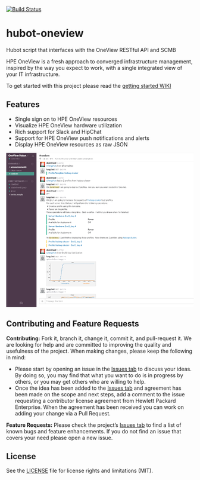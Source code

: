 [![Build Status](https://travis-ci.org/HewlettPackard/hpe-oneview-hubot.svg?branch=master)](https://travis-ci.org/HewlettPackard/hpe-oneview-hubot)

# hubot-oneview

Hubot script that interfaces with the OneView RESTful API and SCMB

HPE OneView is a fresh approach to converged infrastructure management, inspired by
the way you expect to work, with a single integrated view of your IT infrastructure.

To get started with this project please read the [getting started WIKI](https://github.com/HewlettPackard/hpe-oneview-hubot/wiki/Getting-Started)

## Features

* Single sign on to HPE OneView resources
* Visualize HPE OneView hardware utilization
* Rich support for Slack and HipChat
* Support for HPE OneView push notifications and alerts
* Display HPE OneView resources as raw JSON

![Alt text](/screenshots/slack-screen.png?raw=true "HPE OneView Hubot in Slack")

## Contributing and Feature Requests

**Contributing:** Fork it, branch it, change it, commit it, and pull-request it. We are looking for help and are committed to improving the quality and usefulness of the project. When making changes, please keep the following in mind:

- Please start by opening an issue in the [Issues tab](//github.com/HewlettPackard/hpe-oneview-hubot/issues) to discuss your ideas.  By doing so, you may find that what you want to do is in progress by others, or you may get others who are willing to help.
- Once the idea has been added to the [Issues tab](//github.com/HewlettPackard/hpe-oneview-hubot/issues) and agreement has been made on the scope and next steps, add a comment to the issue requesting a contributor license agreement from Hewlett Packard Enterprise.  When the agreement has been received you can work on adding your change via a Pull Request.

**Feature Requests:** Please check the project’s [Issues tab](//github.com/HewlettPackard/hpe-oneview-hubot/issues) to find a list of known bugs and feature enhancements.  If you do not find an issue that covers your need please open a new issue.

## License

See the [LICENSE](LICENSE) file for license rights and limitations (MIT).
